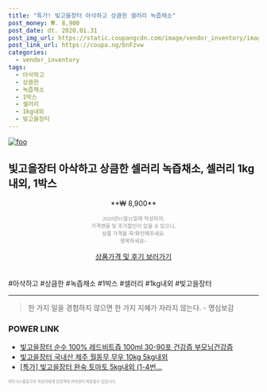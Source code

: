 ```yaml
--- 
title: "특가! 빛고을장터 아삭하고 상큼한 셀러리 녹즙채소" 
post_money: ₩. 8,900 
post_date: dt. 2020.01.31 
post_img_url: https://static.coupangcdn.com/image/vendor_inventory/images/2018/04/18/17/7/fc639030-6d37-4100-8a13-3403026aaa6d.jpg 
post_link_url: https://coupa.ng/bnFzvw 
categories: 
  - vendor_inventory 
tags: 
  - 아삭하고 
  - 상큼한 
  - 녹즙채소 
  - 1박스 
  - 셀러리 
  - 1kg내외 
  - 빛고을장터 
--- 
```

[![foo](https://static.coupangcdn.com/image/vendor_inventory/images/2018/04/18/17/7/fc639030-6d37-4100-8a13-3403026aaa6d.jpg)](https://coupa.ng/bnFzvw) 

## 빛고을장터 아삭하고 상큼한 셀러리 녹즙채소, 셀러리 1kg내외, 1박스 
<p style="text-align: center;">**₩ 8,900**</p> 
<p style="text-align: center;"><span style="color: #898c8f; font-family: Georgia,Times,serif; font-size: 0.75em;">2020년01월31일에 작성되어, <br>가격변동 및 추가할인이 있을 수 있으니,<br> 상품 가격을 꼭!확인해주세요.<br>행복하세요~</span> 
</p>	 
<div markdown="0" style="text-align: center;"><a href="https://coupa.ng/bnFzvw" class="btn btn--success">상품가격 및 후기 보러가기</a></div> 
<br><br> 
  #아삭하고 #상큼한 #녹즙채소 #1박스 #셀러리 #1kg내외 #빛고을장터 
<hr> 

> 한 가지 일을 경험하지 않으면 한 가지 지혜가 자라지 않는다. - 명심보감 


### POWER LINK

* <a href="https://blog.naver.com/an0733/221784596860" target="_blank">빛고을장터 순수 100% 레드비트즙 100ml 30-90포 건강즙 부모님건강즙</a>
* <a href="https://blog.naver.com/fasyy4321/221790762847" target="_blank">빛고을장터 국내산 제주 월동무 무우 10kg 5kg내외</a>
* <a href="https://blog.naver.com/sakai111/221788858211" target="_blank">[특가] 빛고을장터 완숙 토마토 5kg내외 (1-4번...</a>

<span style="color: #898c8f; font-family: Georgia,Times,serif; font-size: 0.55em;">파트너스활동으로 작성자에게 일정액의 커미션이 제공될수 있습니다.</span> 
